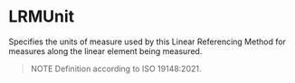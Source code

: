 LRMUnit
=======

Specifies the units of measure used by this Linear Referencing Method for measures along the linear element being measured.

> NOTE Definition according to ISO 19148:2021.
